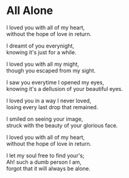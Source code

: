 # All Alone

I loved you with all of my heart,  
without the hope of love in return.

I dreamt of you everynight,  
knowing it's just for a while.

I loved you with all my might,  
though you escaped from my sight.

I saw you everytime I opened my eyes,  
knowing it's a dellusion of your beautiful eyes.

I loved you in a way I never loved,  
losing every last drop that remained.

I smiled on seeing your image,  
struck with the beauty of your glorious face.

I loved you with all of my heart,  
without the hope of love in return.

I let my soul free to find your's;  
Ah! such a dumb person I am,  
forgot that it will always be alone.
